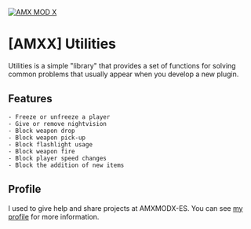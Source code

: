 [![AMX MOD X](https://badgen.net/badge/Powered%20by/AMXMODX/0e83cd)](https://amxmodx.org)

# [AMXX] Utilities

Utilities is a simple "library" that provides a set of functions for solving common problems that usually appear when you develop a new plugin.

## Features

```
- Freeze or unfreeze a player
- Give or remove nightvision
- Block weapon drop
- Block weapon pick-up
- Block flashlight usage
- Block weapon fire
- Block player speed changes
- Block the addition of new items
```

## Profile

I used to give help and share projects at AMXMODX-ES. You can see [my profile](https://amxmodx-es.com/Manu) for more information.